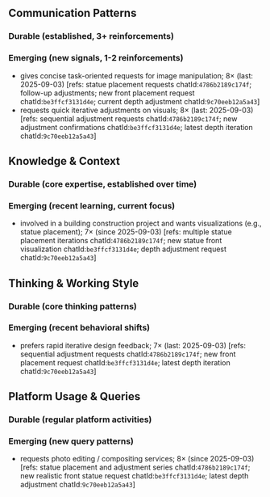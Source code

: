 ## Communication Patterns
### Durable (established, 3+ reinforcements)

### Emerging (new signals, 1-2 reinforcements)
- gives concise task-oriented requests for image manipulation; 8× (last: 2025-09-03) [refs: statue placement requests chatId:`4786b2189c174f`; follow-up adjustments; new front placement request chatId:`be3ffcf3131d4e`; current depth adjustment chatId:`9c70eeb12a5a43`]
- requests quick iterative adjustments on visuals; 8× (last: 2025-09-03) [refs: sequential adjustment requests chatId:`4786b2189c174f`; new adjustment confirmations chatId:`be3ffcf3131d4e`; latest depth iteration chatId:`9c70eeb12a5a43`]

## Knowledge & Context
### Durable (core expertise, established over time)

### Emerging (recent learning, current focus)
- involved in a building construction project and wants visualizations (e.g., statue placement); 7× (since 2025-09-03) [refs: multiple statue placement iterations chatId:`4786b2189c174f`; new statue front visualization chatId:`be3ffcf3131d4e`; depth adjustment request chatId:`9c70eeb12a5a43`]

## Thinking & Working Style
### Durable (core thinking patterns)

### Emerging (recent behavioral shifts)
- prefers rapid iterative design feedback; 7× (last: 2025-09-03) [refs: sequential adjustment requests chatId:`4786b2189c174f`; new front placement request chatId:`be3ffcf3131d4e`; latest depth iteration chatId:`9c70eeb12a5a43`]

## Platform Usage & Queries
### Durable (regular platform activities)

### Emerging (new query patterns)
- requests photo editing / compositing services; 8× (since 2025-09-03) [refs: statue placement and adjustment series chatId:`4786b2189c174f`; new realistic front statue request chatId:`be3ffcf3131d4e`; latest depth adjustment chatId:`9c70eeb12a5a43`]